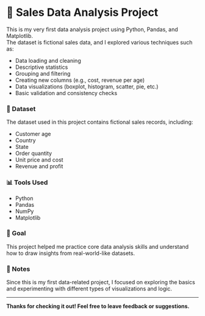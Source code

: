 # 🧮 Sales Data Analysis Project

This is my very first data analysis project using Python, Pandas, and Matplotlib.  
The dataset is fictional sales data, and I explored various techniques such as:

- Data loading and cleaning
- Descriptive statistics
- Grouping and filtering
- Creating new columns (e.g., cost, revenue per age)
- Data visualizations (boxplot, histogram, scatter, pie, etc.)
- Basic validation and consistency checks

### 📂 Dataset
The dataset used in this project contains fictional sales records, including:
- Customer age
- Country
- State
- Order quantity
- Unit price and cost
- Revenue and profit

### 📊 Tools Used
- Python
- Pandas
- NumPy
- Matplotlib

### 🚀 Goal
This project helped me practice core data analysis skills and understand how to draw insights from real-world-like datasets.

### 📌 Notes
Since this is my first data-related project, I focused on exploring the basics and experimenting with different types of visualizations and logic.

---

**Thanks for checking it out! Feel free to leave feedback or suggestions.**

